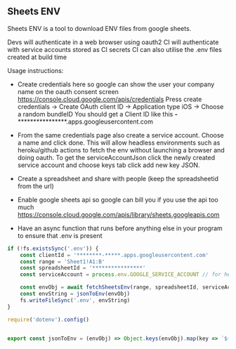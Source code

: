 ## Sheets ENV
Sheets ENV is a tool to download ENV files from google sheets.

Devs will authenticate in a web browser using oauth2
CI will authenticate with service accounts stored as CI secrets
CI can also utilise the .env files created at build time

Usage instructions:

- Create credentials here so google can show the user your company name on the oauth consent screen
https://console.cloud.google.com/apis/credentials
Press create credentials -> Create OAuth client ID -> Application type iOS -> Choose a random bundleID
You should get a Client ID like this ************-****************************.apps.googleusercontent.com

- From the same credentials page also create a service account. Choose a name and click done. This will allow headless environments such as heroku/github actions to fetch the env without launching a browser and doing oauth. To get the serviceAccountJson click the newly created service account and choose keys tab click add new key JSON.

- Create a spreadsheet and share with people (keep the spreadsheetid from the url)

- Enable google sheets api so google can bill you if you use the api too much https://console.cloud.google.com/apis/library/sheets.googleapis.com

- Have an async function that runs before anything else in your program to ensure that .env is present
```js
if (!fs.existsSync('.env')) {
    const clientId = '********-*****.apps.googleusercontent.com'
    const range = 'Sheet1!A1:B'
    const spreadsheetId = '****************'
    const serviceAccount = process.env.GOOGLE_SERVICE_ACCOUNT // for headless environments

    const envObj = await fetchSheetsEnv(range, spreadsheetId, serviceAccount, clientId)
    const envString = jsonToEnv(envObj)
    fs.writeFileSync('.env', envString)
}

require('dotenv').config()


export const jsonToEnv = (envObj) => Object.keys(envObj).map(key => `${key}=${envObj[key]}`).join('\n')

```